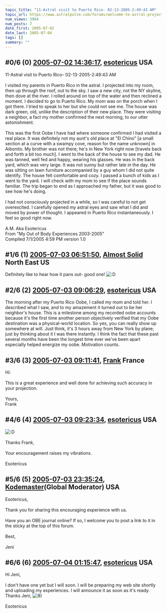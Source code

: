 ```yaml
---
topic_title: "11-Astral visit to Puerto Rico- 02-13-2005-2:49:43 AM"
topic_url: https://www.astralpulse.com/forums/welcome-to-astral-projection-experiences!/11-astral-visit-to-puerto-rico-02-13-2005-24943-am
num_views: 3984
num_posts: 7
date_first: 2005-07-02
date_last: 2005-07-04
tags: []
summary: ""
---
```


## \#0/6 (0) [2005-07-02 14:36:17](https://www.astralpulse.com/forums/index.php?msg=168820), [esotericus](https://www.astralpulse.com/forums/profile/?u=9309) USA ##
<section>
11-Astral visit to Puerto Rico- 02-13-2005-2:49:43 AM
<br>
<br>
I visited my parents in Puerto Rico in the astral. I projected into my room, then up through the roof, out to the sky. I saw a new city, not the NY skyline, then dove at the river. I rolled around on top of the water and then reclined a moment. I decided to go to Puerto Rico. My mom was on the porch when I got there. I tried to speak to her but she could not see me. The house was dark green, old, unlike the description of their new place. They were visiting a neighbor, a fact my mother confirmed the next morning, to our utter astonishment.
<br>
<br>
This was the first Oobe I have had where someone confirmed I had visited a real place. It was definitely not my aunt's old place at "El Chino" [a small section at a curve with a swampy cove, reason for the name unknown] in Aibonito. My brother was not there; he's in New York right now [travels back and forth a bit too much]. I went to the back of the house to see my dad. He was tanned, well fed and happy, wearing his glasses. He was in the back yard, which was very large. It was not sunny but rather late in the day. He was sitting on lawn furniture accompanied by a guy whom I did not quite identify. The house felt comfortable and cozy. I passed a bunch of kids as I went to the yard. I will check with my mom to see if the place sounds familiar. The trip began to end as I approached my father, but it was good to see how he's doing.
<br>
<br>
I had not consciously projected in a while, so I was careful to not get overexcited. I carefully opened my astral eyes and saw what I did and moved by power of thought. I appeared in Puerto Rico instantaneously. I feel so good right now.
<br>
<br>
A.M. Aka Esotericus
<br>
From "My Out of Body Experiences 2003-2005"
<br>
Compiled 7/1/2005 4:59 PM version 1.0
</section>

## \#1/6 (1) [2005-07-03 06:51:50](https://www.astralpulse.com/forums/index.php?msg=168897), [Almost Solid](https://www.astralpulse.com/forums/profile/?u=9296) North East US ##
<section>
Definitely like to hear how it pans out- good one!
<img alt=":D" class="smiley" src="https://www.astralpulse.com/forums/Smileys/fugue/cheesy.png" title="Cheesy"/>
</section>

## \#2/6 (2) [2005-07-03 09:06:29](https://www.astralpulse.com/forums/index.php?msg=168915), [esotericus](https://www.astralpulse.com/forums/profile/?u=9309) USA ##
<section>
The morning after my Puerto Rico Oobe, I called my mom and told her. I described what I saw, and to my amazement it turned out to be her neighbor's house. This is a milestone among my recorded oobe accounts because it's the first time another person objectively verified that my Oobe destination was a physical-world location. So yes, you can really show up somewhere at will. Just think, it's 3 hours away from New York by plane; just by thinking about it I was there instantly. I think the fact that these past several months have been the longest time ever we've been apart especially helped energize my oobe. Motivation counts.
</section>

## \#3/6 (3) [2005-07-03 09:11:41](https://www.astralpulse.com/forums/index.php?msg=168916), [Frank](https://www.astralpulse.com/forums/profile/?u=359) France ##
<section>
Hi:
<br>
<br>
This is a great experience and well done for achieving such accuracy in your projection.
<br>
<br>
Yours,
<br>
Frank
</section>

## \#4/6 (4) [2005-07-03 09:23:34](https://www.astralpulse.com/forums/index.php?msg=168918), [esotericus](https://www.astralpulse.com/forums/profile/?u=9309) USA ##
<section>
<img alt=":D" class="smiley" src="https://www.astralpulse.com/forums/Smileys/fugue/cheesy.png" title="Cheesy"/>
<br>
<br>
Thanks Frank,
<br>
<br>
Your encouragement raises my vibrations.
<br>
<br>
Esotericus
</section>

## \#5/6 (5) [2005-07-03 23:35:24](https://www.astralpulse.com/forums/index.php?msg=168985), [Kodemaster](https://www.astralpulse.com/forums/profile/?u=426)(Global Moderator) USA ##
<section>
Esotericus,
<br>
<br>
Thank you for sharing this encouraging experience with us.
<br>
<br>
Have you an OBE journal online? If so, I welcome you to post a link to it in the sticky at the top of this forum.
<br>
<br>
Best,
<br>
<br>
Jeni
</section>

## \#6/6 (6) [2005-07-04 01:15:47](https://www.astralpulse.com/forums/index.php?msg=169005), [esotericus](https://www.astralpulse.com/forums/profile/?u=9309) USA ##
<section>
Hi Jeni,
<br>
<br>
I don't have one yet but I will soon. I will be preparing my web site shortly and uploading my experiences. I will announce it as soon as it's ready. Thanks Jeni,
<img alt="8)" class="smiley" src="https://www.astralpulse.com/forums/Smileys/fugue/cool.png" title="Cool"/>
<br>
<br>
Esotericus
</section>